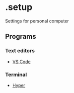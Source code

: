 # .setup
Settings for personal computer

## Programs
### Text editors
- [VS Code](https://github.com/SeanMcP/.setup/blob/master/vs-code.md)

### Terminal
- [Hyper](https://github.com/SeanMcP/.setup/blob/master/hyper.md)
